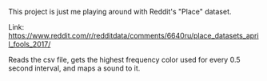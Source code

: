 This project is just me playing around with Reddit's "Place" dataset.

Link: https://www.reddit.com/r/redditdata/comments/6640ru/place_datasets_april_fools_2017/

Reads the csv file, gets the highest frequency color used for every 0.5 second interval, and maps a sound to it.
